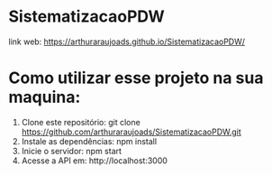 # SistematizacaoPDW

 link web: https://arthuraraujoads.github.io/SistematizacaoPDW/

# Como utilizar esse projeto na sua maquina:
1. Clone este repositório: git clone https://github.com/arthuraraujoads/SistematizacaoPDW.git
2. Instale as dependências: npm install
4. Inicie o servidor: npm start
5. Acesse a API em: http://localhost:3000
